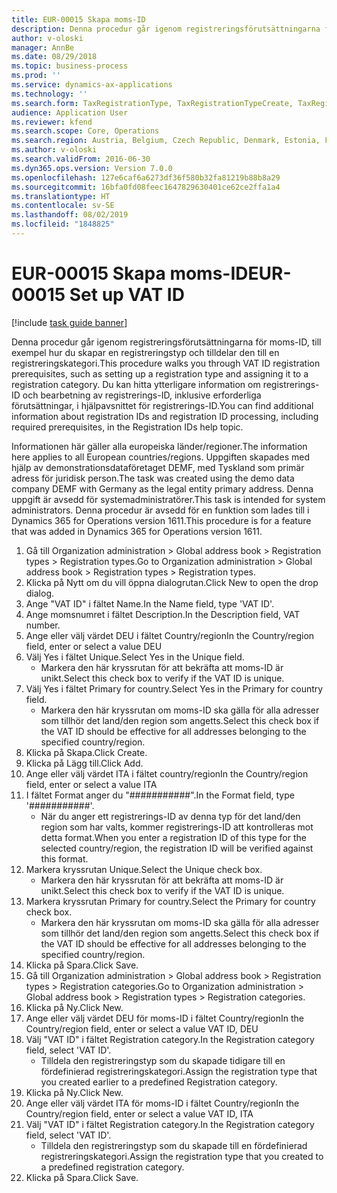 ```yaml
---
title: EUR-00015 Skapa moms-ID
description: Denna procedur går igenom registreringsförutsättningarna för moms-ID, till exempel hur du skapar en registreringstyp och tilldelar den till en registreringskategori.
author: v-oloski
manager: AnnBe
ms.date: 08/29/2018
ms.topic: business-process
ms.prod: ''
ms.service: dynamics-ax-applications
ms.technology: ''
ms.search.form: TaxRegistrationType, TaxRegistrationTypeCreate, TaxRegistrationLegislationTypes
audience: Application User
ms.reviewer: kfend
ms.search.scope: Core, Operations
ms.search.region: Austria, Belgium, Czech Republic, Denmark, Estonia, Finland, France, Germany, Hungary, Ireland, Italy, Latvia, Lithuania, Netherlands, Poland, Spain, Sweden, United Kingdom
ms.author: v-oloski
ms.search.validFrom: 2016-06-30
ms.dyn365.ops.version: Version 7.0.0
ms.openlocfilehash: 127e6caf6a6273df36f580b32fa81219b88b8a29
ms.sourcegitcommit: 16bfa0fd08feec1647829630401ce62ce2ffa1a4
ms.translationtype: HT
ms.contentlocale: sv-SE
ms.lasthandoff: 08/02/2019
ms.locfileid: "1848825"
---
```

# <a name="eur-00015-set-up-vat-id"></a><span data-ttu-id="c6ba7-103">EUR-00015 Skapa moms-ID</span><span class="sxs-lookup"><span data-stu-id="c6ba7-103">EUR-00015 Set up VAT ID</span></span>

[!include [task guide banner](../../includes/task-guide-banner.md)]

<span data-ttu-id="c6ba7-104">Denna procedur går igenom registreringsförutsättningarna för moms-ID, till exempel hur du skapar en registreringstyp och tilldelar den till en registreringskategori.</span><span class="sxs-lookup"><span data-stu-id="c6ba7-104">This procedure walks you through VAT ID registration prerequisites, such as setting up a registration type and assigning it to a registration category.</span></span> <span data-ttu-id="c6ba7-105">Du kan hitta ytterligare information om registrerings-ID och bearbetning av registrerings-ID, inklusive erforderliga förutsättningar, i hjälpavsnittet för registrerings-ID.</span><span class="sxs-lookup"><span data-stu-id="c6ba7-105">You can find additional information about registration IDs and registration ID processing, including required prerequisites, in the Registration IDs help topic.</span></span> 

<span data-ttu-id="c6ba7-106">Informationen här gäller alla europeiska länder/regioner.</span><span class="sxs-lookup"><span data-stu-id="c6ba7-106">The information here applies to all European countries/regions.</span></span> <span data-ttu-id="c6ba7-107">Uppgiften skapades med hjälp av demonstrationsdataföretaget DEMF, med Tyskland som primär adress för juridisk person.</span><span class="sxs-lookup"><span data-stu-id="c6ba7-107">The task was created using the demo data company DEMF with Germany as the legal entity primary address.</span></span> <span data-ttu-id="c6ba7-108">Denna uppgift är avsedd för systemadministratörer.</span><span class="sxs-lookup"><span data-stu-id="c6ba7-108">This task is intended for system administrators.</span></span> <span data-ttu-id="c6ba7-109">Denna procedur är avsedd för en funktion som lades till i Dynamics 365 for Operations version 1611.</span><span class="sxs-lookup"><span data-stu-id="c6ba7-109">This procedure is for a feature that was added in Dynamics 365 for Operations version 1611.</span></span>

1. <span data-ttu-id="c6ba7-110">Gå till Organization administration > Global address book > Registration types > Registration types.</span><span class="sxs-lookup"><span data-stu-id="c6ba7-110">Go to Organization administration > Global address book > Registration types > Registration types.</span></span>
2. <span data-ttu-id="c6ba7-111">Klicka på Nytt om du vill öppna dialogrutan.</span><span class="sxs-lookup"><span data-stu-id="c6ba7-111">Click New to open the drop dialog.</span></span>
3. <span data-ttu-id="c6ba7-112">Ange "VAT ID" i fältet Name.</span><span class="sxs-lookup"><span data-stu-id="c6ba7-112">In the Name field, type 'VAT ID'.</span></span>
4. <span data-ttu-id="c6ba7-113">Ange momsnumret i fältet Description.</span><span class="sxs-lookup"><span data-stu-id="c6ba7-113">In the Description field, VAT number.</span></span>
5. <span data-ttu-id="c6ba7-114">Ange eller välj värdet DEU i fältet Country/region</span><span class="sxs-lookup"><span data-stu-id="c6ba7-114">In the Country/region field, enter or select a value DEU</span></span>
6. <span data-ttu-id="c6ba7-115">Välj Yes i fältet Unique.</span><span class="sxs-lookup"><span data-stu-id="c6ba7-115">Select Yes in the Unique field.</span></span>
    * <span data-ttu-id="c6ba7-116">Markera den här kryssrutan för att bekräfta att moms-ID är unikt.</span><span class="sxs-lookup"><span data-stu-id="c6ba7-116">Select this check box to verify if the VAT ID is unique.</span></span>  
7. <span data-ttu-id="c6ba7-117">Välj Yes i fältet Primary for country.</span><span class="sxs-lookup"><span data-stu-id="c6ba7-117">Select Yes in the Primary for country field.</span></span>
    * <span data-ttu-id="c6ba7-118">Markera den här kryssrutan om moms-ID ska gälla för alla adresser som tillhör det land/den region som angetts.</span><span class="sxs-lookup"><span data-stu-id="c6ba7-118">Select this check box if the VAT ID should be effective for all addresses belonging to the specified country/region.</span></span>  
8. <span data-ttu-id="c6ba7-119">Klicka på Skapa.</span><span class="sxs-lookup"><span data-stu-id="c6ba7-119">Click Create.</span></span>
9. <span data-ttu-id="c6ba7-120">Klicka på Lägg till.</span><span class="sxs-lookup"><span data-stu-id="c6ba7-120">Click Add.</span></span>
10. <span data-ttu-id="c6ba7-121">Ange eller välj värdet ITA i fältet country/region</span><span class="sxs-lookup"><span data-stu-id="c6ba7-121">In the Country/region field, enter or select a value ITA</span></span>
11. <span data-ttu-id="c6ba7-122">I fältet Format anger du "###########".</span><span class="sxs-lookup"><span data-stu-id="c6ba7-122">In the Format field, type '###########'.</span></span>
    * <span data-ttu-id="c6ba7-123">När du anger ett registrerings-ID av denna typ för det land/den region som har valts, kommer registrerings-ID att kontrolleras mot detta format.</span><span class="sxs-lookup"><span data-stu-id="c6ba7-123">When you enter a registration ID of this type for the selected country/region, the registration ID will be verified against this format.</span></span>  
12. <span data-ttu-id="c6ba7-124">Markera kryssrutan Unique.</span><span class="sxs-lookup"><span data-stu-id="c6ba7-124">Select the Unique check box.</span></span>
    * <span data-ttu-id="c6ba7-125">Markera den här kryssrutan för att bekräfta att moms-ID är unikt.</span><span class="sxs-lookup"><span data-stu-id="c6ba7-125">Select this check box to verify if the VAT ID is unique.</span></span>  
13. <span data-ttu-id="c6ba7-126">Markera kryssrutan Primary for country.</span><span class="sxs-lookup"><span data-stu-id="c6ba7-126">Select the Primary for country check box.</span></span>
    * <span data-ttu-id="c6ba7-127">Markera den här kryssrutan om moms-ID ska gälla för alla adresser som tillhör det land/den region som angetts.</span><span class="sxs-lookup"><span data-stu-id="c6ba7-127">Select this check box if the VAT ID should be effective for all addresses belonging to the specified country/region.</span></span>  
14. <span data-ttu-id="c6ba7-128">Klicka på Spara.</span><span class="sxs-lookup"><span data-stu-id="c6ba7-128">Click Save.</span></span>
15. <span data-ttu-id="c6ba7-129">Gå till Organization administration > Global address book > Registration types > Registration categories.</span><span class="sxs-lookup"><span data-stu-id="c6ba7-129">Go to Organization administration > Global address book > Registration types > Registration categories.</span></span>
16. <span data-ttu-id="c6ba7-130">Klicka på Ny.</span><span class="sxs-lookup"><span data-stu-id="c6ba7-130">Click New.</span></span>
17. <span data-ttu-id="c6ba7-131">Ange eller välj värdet DEU för moms-ID i fältet Country/region</span><span class="sxs-lookup"><span data-stu-id="c6ba7-131">In the Country/region field, enter or select a value VAT ID, DEU</span></span>
18. <span data-ttu-id="c6ba7-132">Välj "VAT ID" i fältet Registration category.</span><span class="sxs-lookup"><span data-stu-id="c6ba7-132">In the Registration category field, select 'VAT ID'.</span></span>
    * <span data-ttu-id="c6ba7-133">Tilldela den registreringstyp som du skapade tidigare till en fördefinierad registreringskategori.</span><span class="sxs-lookup"><span data-stu-id="c6ba7-133">Assign the registration type that you created earlier to a predefined Registration category.</span></span>  
19. <span data-ttu-id="c6ba7-134">Klicka på Ny.</span><span class="sxs-lookup"><span data-stu-id="c6ba7-134">Click New.</span></span>
20. <span data-ttu-id="c6ba7-135">Ange eller välj värdet ITA för moms-ID i fältet Country/region</span><span class="sxs-lookup"><span data-stu-id="c6ba7-135">In the Country/region field, enter or select a value VAT ID, ITA</span></span>
21. <span data-ttu-id="c6ba7-136">Välj "VAT ID" i fältet Registration category.</span><span class="sxs-lookup"><span data-stu-id="c6ba7-136">In the Registration category field, select 'VAT ID'.</span></span>
    * <span data-ttu-id="c6ba7-137">Tilldela den registreringstyp som du skapade till en fördefinierad registreringskategori.</span><span class="sxs-lookup"><span data-stu-id="c6ba7-137">Assign the registration type that you created to a predefined registration category.</span></span>  
22. <span data-ttu-id="c6ba7-138">Klicka på Spara.</span><span class="sxs-lookup"><span data-stu-id="c6ba7-138">Click Save.</span></span>

